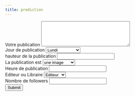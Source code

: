 ```yaml
---
title: prediction
---
```


<!--form action="https://formspree.io/{{ site.email }}" method="POST">
	<div class="fields">
		<div class="field half first">
			<label for="name">Name</label>
			<input type="text" name="name" id="name" />
		</div>
		<div class="field half">
			<label for="email">Email</label>
			<input type="text" name="_replyto" id="email" />
		</div>
		<div class="field">
			<label for="message">Message</label>
			<textarea name="message" id="message" rows="4"></textarea>
		</div>
	</div>
	<ul class="actions">
		<li><input type="submit" value="Send Message" class="primary" /></li>
		<li><input type="reset" value="Reset" /></li>
	</ul>
</form-->

<!--FORMULAIRE PROJET IRONHACK-->

<form action="docs/result" method="POST">
	<div class="form-group">
		<label for="publication">Votre publication</label>
		<textarea id="publication" name="publication"rows="5" cols="33"></textarea>
	</div>
	<div class="form-group">
		<label for="code_jour_semaine">Jour de publication </label>
		<select class="custom-select" id="code_jour_semaine" name="code_jour_semaine">
			<option value="1">Lundi</option>
			<option value="2">Mardi</option>
			<option value="3">Mercredi</option>
			<option value="4">Jeudi</option>
			<option value="5">Vendredi</option>
			<option value="6">Samedi</option>
			<option value="7">Dimanche_test</option>
		</select>
	</div>
	<div class="form-group">
		<label for="publication_height">hauteur de la publication </label>
		<input type="text" id="publication_height" name="publication_height">
	</div>
	<div class="form-group">
		<label for="publication_is">La publication est </label>
		<select class="custom-select id="publication_is" name="publication_is">
			<option value="0">une image</option>
			<option value="1">une vidéo</option>
			<option value="2">un diaporama</option>
		</select>
	</div>
	<div class="form-group">
		<label for="tranche_horaire">Heure de publication </label>
		<input type="text"  id="tranche_horaire" name="tranche_horaire" >
	</div>
	<div class="form-group">
		<label for="edi_lib">Editeur ou Libraire</label>
		<select class="custom-select" id="edi_lib" name="edi_lib">
			<option value="0">Editeur</option>
			<option value="1">Librairie</option>
		</select>
	</div>
	<div class="form-group">
		<label for="page_nb_followers_log">Nombre de followers</label>
		<input type="text" id="page_nb_followers_log" name="page_nb_followers_log">
	</div>
	<input class="btn btn-primary" type="submit" value="Submit">
	<br><br>
</form>
